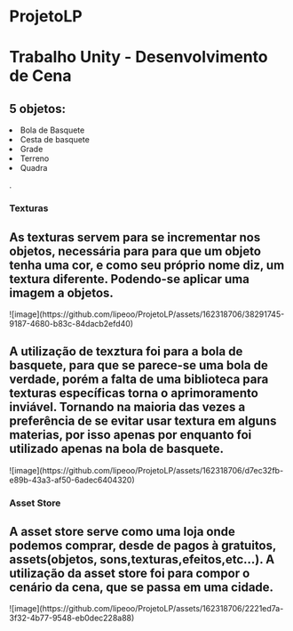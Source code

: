 # ProjetoLP
<h1><strong>Trabalho Unity - Desenvolvimento de Cena</strong></h1>
<h3></h3>
<p>
<h2>5 objetos:</h2>
  <li>Bola de Basquete</li>
  <li>Cesta de basquete</li>
  <li>Grade</li>
  <li>Terreno</li>
  <li>Quadra</li>
</p>.
<p>
  <h3>Texturas</h3>
  <h2>
  As texturas servem para se incrementar nos objetos, necessária para para que um objeto tenha uma
  cor, e como seu próprio nome diz, um textura diferente. Podendo-se aplicar uma imagem a objetos.
  </h2>
  ![image](https://github.com/lipeoo/ProjetoLP/assets/162318706/38291745-9187-4680-b83c-84dacb2efd40)
</p>
  <h2>
  A utilização de texztura foi para a bola de basquete, para que se parece-se uma bola de verdade,
  porém a falta de uma biblioteca para texturas específicas torna o aprimoramento inviável. Tornando 
  na maioria das vezes a preferência de se evitar usar textura em alguns materias, por isso apenas <strong>
  por enquanto</strong> foi utilizado apenas na bola de basquete.
  </h2>
  ![image](https://github.com/lipeoo/ProjetoLP/assets/162318706/d7ec32fb-e89b-43a3-af50-6adec6404320)
</p>
<p>
  <h3>Asset Store</h3>
  <h2>
    A asset store serve como uma loja onde podemos comprar, desde de pagos à gratuitos, assets(objetos,
    sons,texturas,efeitos,etc...). A utilização da asset store foi para compor o cenário da cena, que se
    passa em uma cidade.  
  </h2>
    ![image](https://github.com/lipeoo/ProjetoLP/assets/162318706/2221ed7a-3f32-4b77-9548-eb0dec228a88)

</p>

